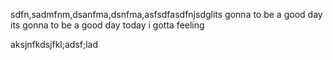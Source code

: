 
sdfn,sadmfnm,dsanfma,dsnfma,asfsdfasdfnjsdglits gonna to be a good day
its gonna to be a good day
today i gotta feeling


aksjnfkdsjfkl;adsf;lad
